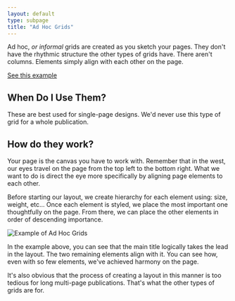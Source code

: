 ```yaml
---
layout: default
type: subpage
title: "Ad Hoc Grids"
---
```

Ad hoc, *or informal* grids are created as you sketch your pages. They don't have the rhythmic structure the other types of grids have. There aren't columns. Elements simply align with each other on the page.

[See this example](https://learning.oreilly.com/library/view/the-art-of/9781315301532/xhtml/14_Chapter08.xhtml#ch8-5)

## When Do I Use Them?

These are best used for single-page designs. We'd never use this type of grid for a whole publication.

## How do they work?

Your page is the canvas you have to work with. Remember that in the west, our eyes travel on the page from the top left to the bottom right. What we want to do is direct the eye more specifically by aligning page elements to each other.

Before starting our layout, we create hierarchy for each element using: size, weight, etc... Once each element is styled, we place the most important one thoughtfully on the page. From there, we can place the other elements in order of descending importance.

![Example of Ad Hoc Grids]({{site.url}}/svg/adhoc-grids.svg "Example of Ad Hoc Grids")

In the example above, you can see that the main title logically takes the lead in the layout. The two remaining elements align with it. You can see how, even with so few elements, we've achieved harmony on the page.

It's also obvious that the process of creating a layout in this manner is too tedious for long multi-page publications. That's what the other types of grids are for.
